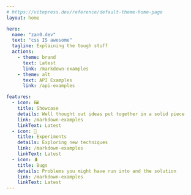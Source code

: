 ```yaml
---
# https://vitepress.dev/reference/default-theme-home-page
layout: home

hero:
  name: "zan0.dev"
  text: "css IS awesome"
  tagline: Explaining the tough stuff
  actions:
    - theme: brand
      text: Latest
      link: /markdown-examples
    - theme: alt
      text: API Examples
      link: /api-examples

features:
  - icon: 🖼️
    title: Showcase
    details: Well thought out ideas put together in a solid piece
    link: /markdown-examples
    linkText: Latest
  - icon: 🧪
    title: Experiments
    details: Exploring new techniques
    link: /markdown-examples
    linkText: Latest
  - icon: 🪲
    title: Bugs
    details: Problems you might have run into and the solution
    link: /markdown-examples
    linkText: Latest
---
```

